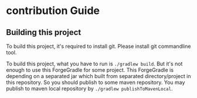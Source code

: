 # contribution Guide

## Building this project

To build this project, it's required to install git.
Please install git commandline tool.

To build this project, what you have to run is ``./gradlew build``.
But it's not enough to use this ForgeGradle for some project.
This ForgeGradle is depending on a separated jar which built 
from separated directory/project in this repository.
So you should publish to some maven repository.
You may publish to maven local repository by ``./gradlew publishToMavenLocal``.
